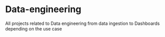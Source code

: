 # Data-engineering
All projects related to Data engineering from data ingestion to Dashboards depending on the use case
